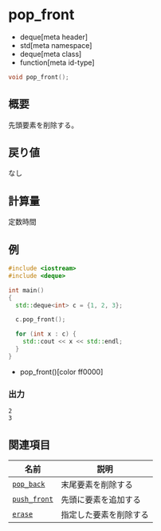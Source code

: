 # pop_front
* deque[meta header]
* std[meta namespace]
* deque[meta class]
* function[meta id-type]

```cpp
void pop_front();
```

## 概要
先頭要素を削除する。


## 戻り値
なし


## 計算量
定数時間


## 例
```cpp example
#include <iostream>
#include <deque>

int main()
{
  std::deque<int> c = {1, 2, 3};

  c.pop_front();

  for (int x : c) {
    std::cout << x << std::endl;
  }
}
```
* pop_front()[color ff0000]

### 出力
```
2
3
```

## 関連項目

| 名前 | 説明 |
|---------------------------------|--------------------|
| [`pop_back`](pop_back.md)     | 末尾要素を削除する |
| [`push_front`](push_front.md) | 先頭に要素を追加する |
| [`erase`](erase.md)           | 指定した要素を削除する |


